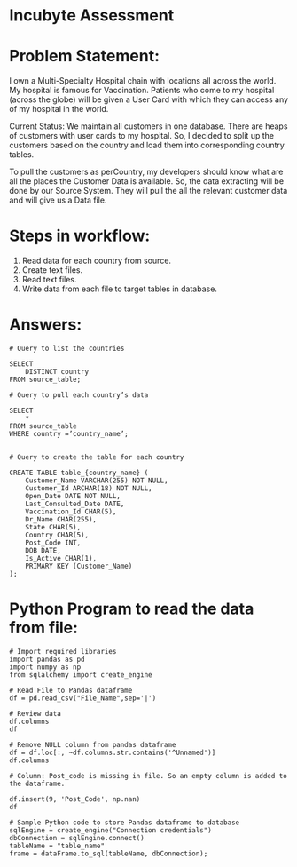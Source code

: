 # Incubyte Assessment

# Problem Statement:

I own a Multi-Specialty Hospital chain with locations all across the world. My hospital is famous for Vaccination. Patients who come to my hospital (across the globe) will be given a User Card with which they can access any of my hospital in the world. 

Current Status: We maintain all customers in one database. There are heaps of customers with user cards to my hospital. So, I decided to split up the customers based on the country and load them into corresponding country tables.

To pull the customers as perCountry, my developers should know what are all the places the Customer Data is available. So, the data extracting will be done by our Source System. They will pull the all the relevant customer data and will give us a Data file. 

# Steps in workflow:

1. Read data for each country from source.
2. Create text files.
3. Read text files.
4. Write data from each file to target tables in database.

# Answers:
```
# Query to list the countries

SELECT 
    DISTINCT country
FROM source_table;

# Query to pull each country’s data

SELECT 
    *
FROM source_table
WHERE country =’country_name’;


# Query to create the table for each country

CREATE TABLE table_{country_name} (
    Customer_Name VARCHAR(255) NOT NULL,
    Customer_Id ARCHAR(18) NOT NULL,
    Open_Date DATE NOT NULL,
    Last_Consulted_Date DATE,
    Vaccination_Id CHAR(5),
    Dr_Name CHAR(255),
    State CHAR(5),
    Country CHAR(5),
    Post_Code INT,
    DOB DATE,
    Is_Active CHAR(1),
    PRIMARY KEY (Customer_Name)
);
```

# Python Program to read the data from file:

```
# Import required libraries
import pandas as pd
import numpy as np
from sqlalchemy import create_engine

# Read File to Pandas dataframe
df = pd.read_csv("File_Name",sep='|')

# Review data
df.columns
df

# Remove NULL column from pandas dataframe
df = df.loc[:, ~df.columns.str.contains('^Unnamed')]
df.columns

# Column: Post_code is missing in file. So an empty column is added to the dataframe.

df.insert(9, 'Post_Code', np.nan)
df

# Sample Python code to store Pandas dataframe to database
sqlEngine = create_engine("Connection credentials")
dbConnection = sqlEngine.connect()
tableName = "table_name"
frame = dataFrame.to_sql(tableName, dbConnection);


